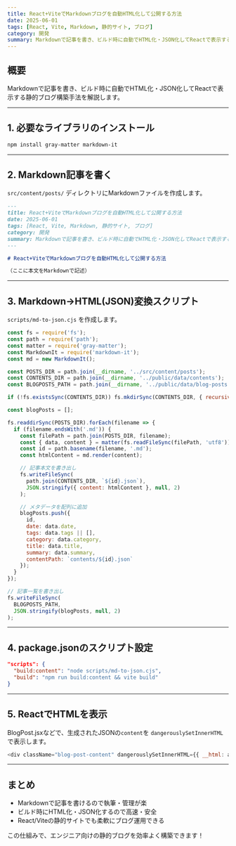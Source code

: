 ```yaml
---
title: React+ViteでMarkdownブログを自動HTML化して公開する方法
date: 2025-06-01
tags: [React, Vite, Markdown, 静的サイト, ブログ]
category: 開発
summary: Markdownで記事を書き、ビルド時に自動でHTML化・JSON化してReactで表示する静的ブログ構築手法を解説します。
---
```


## 概要

Markdownで記事を書き、ビルド時に自動でHTML化・JSON化してReactで表示する静的ブログ構築手法を解説します。

---

## 1. 必要なライブラリのインストール

```bash
npm install gray-matter markdown-it
```

---

## 2. Markdown記事を書く

`src/content/posts/` ディレクトリにMarkdownファイルを作成します。

```markdown
---
title: React+ViteでMarkdownブログを自動HTML化して公開する方法
date: 2025-06-01
tags: [React, Vite, Markdown, 静的サイト, ブログ]
category: 開発
summary: Markdownで記事を書き、ビルド時に自動でHTML化・JSON化してReactで表示する静的ブログ構築手法を解説します。
---

# React+ViteでMarkdownブログを自動HTML化して公開する方法

（ここに本文をMarkdownで記述）
```

---

## 3. Markdown→HTML(JSON)変換スクリプト

`scripts/md-to-json.cjs` を作成します。

```javascript
const fs = require('fs');
const path = require('path');
const matter = require('gray-matter');
const MarkdownIt = require('markdown-it');
const md = new MarkdownIt();

const POSTS_DIR = path.join(__dirname, '../src/content/posts');
const CONTENTS_DIR = path.join(__dirname, '../public/data/contents');
const BLOGPOSTS_PATH = path.join(__dirname, '../public/data/blog-posts.json');

if (!fs.existsSync(CONTENTS_DIR)) fs.mkdirSync(CONTENTS_DIR, { recursive: true });

const blogPosts = [];

fs.readdirSync(POSTS_DIR).forEach(filename => {
  if (filename.endsWith('.md')) {
    const filePath = path.join(POSTS_DIR, filename);
    const { data, content } = matter(fs.readFileSync(filePath, 'utf8'));
    const id = path.basename(filename, '.md');
    const htmlContent = md.render(content);

    // 記事本文を書き出し
    fs.writeFileSync(
      path.join(CONTENTS_DIR, `${id}.json`),
      JSON.stringify({ content: htmlContent }, null, 2)
    );

    // メタデータを配列に追加
    blogPosts.push({
      id,
      date: data.date,
      tags: data.tags || [],
      category: data.category,
      title: data.title,
      summary: data.summary,
      contentPath: `contents/${id}.json`
    });
  }
});

// 記事一覧を書き出し
fs.writeFileSync(
  BLOGPOSTS_PATH,
  JSON.stringify(blogPosts, null, 2)
);
```

---

## 4. package.jsonのスクリプト設定

```json
"scripts": {
  "build:content": "node scripts/md-to-json.cjs",
  "build": "npm run build:content && vite build"
}
```

---

## 5. ReactでHTMLを表示

BlogPost.jsxなどで、生成されたJSONの`content`を `dangerouslySetInnerHTML` で表示します。

```javascript
<div className="blog-post-content" dangerouslySetInnerHTML={{ __html: article.content }} />
```

---

## まとめ

- Markdownで記事を書けるので執筆・管理が楽
- ビルド時にHTML化・JSON化するので高速・安全
- React/Viteの静的サイトでも柔軟にブログ運用できる

この仕組みで、エンジニア向けの静的ブログを効率よく構築できます！
